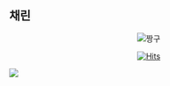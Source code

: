 ## 채린


  <div align=center>

![짱구](https://github.com/user-attachments/assets/b969d707-c232-48c4-97e5-ee996c7ba5a6)
 
  [![Hits](https://hits.seeyoufarm.com/api/count/incr/badge.svg?url=https://github.com/chaelin06)](https://hits.seeyoufarm.com) 
	
  </div>


<a href=https://www.instagram.com/c__lin.06/><img src="https://img.shields.io/badge/Instagram-E4405F?style=flat-square&logo=Instagram&logoColor=white"/></a>


